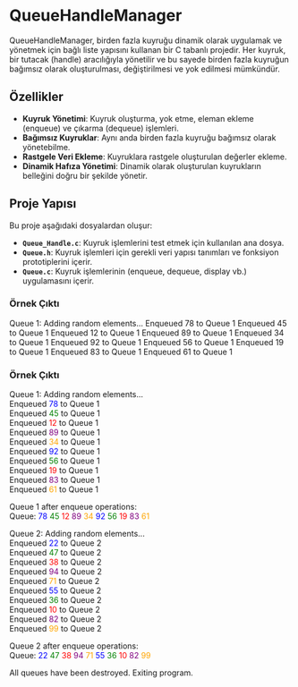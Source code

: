 # QueueHandleManager

QueueHandleManager, birden fazla kuyruğu dinamik olarak uygulamak ve yönetmek için bağlı liste yapısını kullanan bir C tabanlı projedir. Her kuyruk, bir tutacak (handle) aracılığıyla yönetilir ve bu sayede birden fazla kuyruğun bağımsız olarak oluşturulması, değiştirilmesi ve yok edilmesi mümkündür.

## Özellikler
- **Kuyruk Yönetimi**: Kuyruk oluşturma, yok etme, eleman ekleme (enqueue) ve çıkarma (dequeue) işlemleri.
- **Bağımsız Kuyruklar**: Aynı anda birden fazla kuyruğu bağımsız olarak yönetebilme.
- **Rastgele Veri Ekleme**: Kuyruklara rastgele oluşturulan değerler ekleme.
- **Dinamik Hafıza Yönetimi**: Dinamik olarak oluşturulan kuyrukların belleğini doğru bir şekilde yönetir.

## Proje Yapısı
Bu proje aşağıdaki dosyalardan oluşur:

- **`Queue_Handle.c`**: Kuyruk işlemlerini test etmek için kullanılan ana dosya.
- **`Queue.h`**: Kuyruk işlemleri için gerekli veri yapısı tanımları ve fonksiyon prototiplerini içerir.
- **`Queue.c`**: Kuyruk işlemlerinin (enqueue, dequeue, display vb.) uygulamasını içerir.


### Örnek Çıktı
Queue 1: Adding random elements...
Enqueued 78 to Queue 1
Enqueued 45 to Queue 1
Enqueued 12 to Queue 1
Enqueued 89 to Queue 1
Enqueued 34 to Queue 1
Enqueued 92 to Queue 1
Enqueued 56 to Queue 1
Enqueued 19 to Queue 1
Enqueued 83 to Queue 1
Enqueued 61 to Queue 1

### Örnek Çıktı

Queue 1: Adding random elements...  
Enqueued <span style="color:blue">78</span> to Queue 1  
Enqueued <span style="color:green">45</span> to Queue 1  
Enqueued <span style="color:red">12</span> to Queue 1  
Enqueued <span style="color:purple">89</span> to Queue 1  
Enqueued <span style="color:orange">34</span> to Queue 1  
Enqueued <span style="color:blue">92</span> to Queue 1  
Enqueued <span style="color:green">56</span> to Queue 1  
Enqueued <span style="color:red">19</span> to Queue 1  
Enqueued <span style="color:purple">83</span> to Queue 1  
Enqueued <span style="color:orange">61</span> to Queue 1  

Queue 1 after enqueue operations:  
Queue: <span style="color:blue">78</span> <span style="color:green">45</span> <span style="color:red">12</span> <span style="color:purple">89</span> <span style="color:orange">34</span> <span style="color:blue">92</span> <span style="color:green">56</span> <span style="color:red">19</span> <span style="color:purple">83</span> <span style="color:orange">61</span>  

Queue 2: Adding random elements...  
Enqueued <span style="color:blue">22</span> to Queue 2  
Enqueued <span style="color:green">47</span> to Queue 2  
Enqueued <span style="color:red">38</span> to Queue 2  
Enqueued <span style="color:purple">94</span> to Queue 2  
Enqueued <span style="color:orange">71</span> to Queue 2  
Enqueued <span style="color:blue">55</span> to Queue 2  
Enqueued <span style="color:green">36</span> to Queue 2  
Enqueued <span style="color:red">10</span> to Queue 2  
Enqueued <span style="color:purple">82</span> to Queue 2  
Enqueued <span style="color:orange">99</span> to Queue 2  

Queue 2 after enqueue operations:  
Queue: <span style="color:blue">22</span> <span style="color:green">47</span> <span style="color:red">38</span> <span style="color:purple">94</span> <span style="color:orange">71</span> <span style="color:blue">55</span> <span style="color:green">36</span> <span style="color:red">10</span> <span style="color:purple">82</span> <span style="color:orange">99</span>  

All queues have been destroyed. Exiting program.

